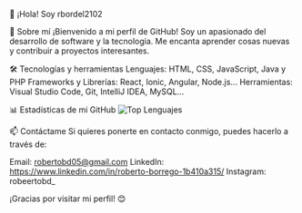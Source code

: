 👋 ¡Hola! Soy rbordel2102

🚀 Sobre mí
¡Bienvenido a mi perfil de GitHub! Soy un apasionado del desarrollo de software y la tecnología. Me encanta aprender cosas nuevas y contribuir a proyectos interesantes.


🛠️ Tecnologías y herramientas
Lenguajes: HTML, CSS, JavaScript, Java y PHP
Frameworks y Librerías: React, Ionic, Angular, Node.js...
Herramientas: Visual Studio Code, Git, IntelliJ IDEA, MySQL...


📊 Estadísticas de  mi GitHub
![Top Lenguajes](https://github-readme-stats.vercel.app/api/top-langs/?username=rbordel2102&layout=compact&theme=radical)


📫 Contáctame
Si quieres ponerte en contacto conmigo, puedes hacerlo a través de:

Email: robertobd05@gmail.com
LinkedIn: https://www.linkedin.com/in/roberto-borrego-1b410a315/
Instagram: robeertobd_

¡Gracias por visitar mi perfil! 😊
